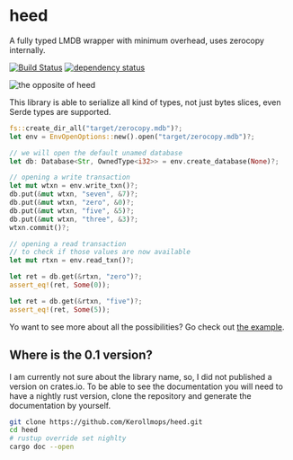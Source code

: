 # heed
A fully typed LMDB wrapper with minimum overhead, uses zerocopy internally.

[![Build Status](https://dev.azure.com/renaultcle/heed/_apis/build/status/Kerollmops.heed?branchName=master)](https://dev.azure.com/renaultcle/heed/_build/latest?definitionId=1&branchName=master)
[![dependency status](https://deps.rs/repo/github/Kerollmops/heed/status.svg)](https://deps.rs/repo/github/Kerollmops/heed)

![the opposite of heed](https://thesaurus.plus/img/antonyms/153/heed.png)

This library is able to serialize all kind of types, not just bytes slices, even Serde types are supported.

```rust
fs::create_dir_all("target/zerocopy.mdb")?;
let env = EnvOpenOptions::new().open("target/zerocopy.mdb")?;

// we will open the default unamed database
let db: Database<Str, OwnedType<i32>> = env.create_database(None)?;

// opening a write transaction
let mut wtxn = env.write_txn()?;
db.put(&mut wtxn, "seven", &7)?;
db.put(&mut wtxn, "zero", &0)?;
db.put(&mut wtxn, "five", &5)?;
db.put(&mut wtxn, "three", &3)?;
wtxn.commit()?;

// opening a read transaction
// to check if those values are now available
let mut rtxn = env.read_txn()?;

let ret = db.get(&rtxn, "zero")?;
assert_eq!(ret, Some(0));

let ret = db.get(&rtxn, "five")?;
assert_eq!(ret, Some(5));
```

Yo want to see more about all the possibilities? Go check out [the example](examples/all-types.rs).

## Where is the 0.1 version?

I am currently not sure about the library name, so, I did not published a version on crates.io.
To be able to see the documentation you will need to have a nightly rust version, clone the repository and generate the documentation by yourself.

```bash
git clone https://github.com/Kerollmops/heed.git
cd heed
# rustup override set nighlty
cargo doc --open
```
